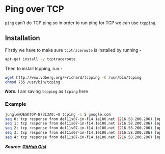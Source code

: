 # Ping over TCP

`ping` can't do TCP ping so in order to run ping for TCP we can use `tcpping`.

## Installation

Firstly we have to make sure `tcptraceroute` is installed by running -

```bash
apt-get install -y tcptraceroute
```

Then to install tcpping, run -

```bash
wget http://www.vdberg.org/~richard/tcpping -O /usr/bin/tcping
chmod 755 /usr/bin/tcping
```

**_Note:_** I am saving `tcpping` as `tcping` here

### Example

```bash
jungle@DESKTOP-B73I3A0:~$ tcping -x 5 google.com
seq 0: tcp response from del11s07-in-f14.1e100.net (216.58.200.206) [open]  60.454 ms
seq 1: tcp response from del11s07-in-f14.1e100.net (216.58.200.206) [open]  78.215 ms
seq 2: tcp response from del11s07-in-f14.1e100.net (216.58.200.206) [open]  55.457 ms
seq 3: tcp response from del11s07-in-f14.1e100.net (216.58.200.206) [open]  53.049 ms
seq 4: tcp response from del11s07-in-f14.1e100.net (216.58.200.206) [open]  48.375 ms
```

**_Source: [GitHub Gist](https://gist.github.com/cnDelbert/5fb06ccf10c19dbce3a7)_**
